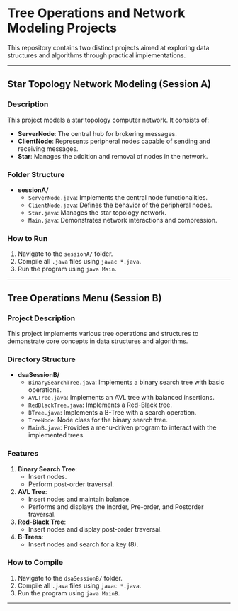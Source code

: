# Tree Operations and Network Modeling Projects

This repository contains two distinct projects aimed at exploring data structures and algorithms through practical implementations.

---

## Star Topology Network Modeling (Session A)

### Description

This project models a star topology computer network. It consists of:

- **ServerNode**: The central hub for brokering messages.
- **ClientNode**: Represents peripheral nodes capable of sending and receiving messages.
- **Star**: Manages the addition and removal of nodes in the network.

### Folder Structure

- **sessionA/**
  - `ServerNode.java`: Implements the central node functionalities.
  - `ClientNode.java`: Defines the behavior of the peripheral nodes.
  - `Star.java`: Manages the star topology network.
  - `Main.java`: Demonstrates network interactions and compression.

### How to Run

1. Navigate to the `sessionA/` folder.
2. Compile all `.java` files using `javac *.java`.
3. Run the program using `java Main`.

---

## Tree Operations Menu (Session B)

### Project Description

This project implements various tree operations and structures to demonstrate core concepts in data structures and algorithms.

### Directory Structure

- **dsaSessionB/**
  - `BinarySearchTree.java`: Implements a binary search tree with basic operations.
  - `AVLTree.java`: Implements an AVL tree with balanced insertions.
  - `RedBlackTree.java`: Implements a Red-Black tree.
  - `BTree.java`: Implements a B-Tree with a search operation.
  - `TreeNode`: Node class for the binary search tree.
  - `MainB.java`: Provides a menu-driven program to interact with the implemented trees.

### Features

1. **Binary Search Tree**:
   - Insert nodes.
   - Perform post-order traversal.
2. **AVL Tree**:
   - Insert nodes and maintain balance.
   - Performs and displays the Inorder, Pre-order, and Postorder traversal.
3. **Red-Black Tree**:
   - Insert nodes and display post-order traversal.
4. **B-Trees**:
   - Insert nodes and search for a key (8).

### How to Compile

1. Navigate to the `dsaSessionB/` folder.
2. Compile all `.java` files using `javac *.java`.
3. Run the program using `java MainB`.


---
